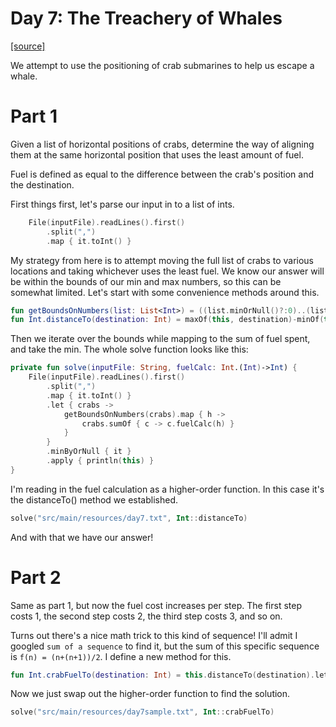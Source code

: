 # Day 7: The Treachery of Whales

[[source]](../src/main/kotlin/Day7.kt)

We attempt to use the positioning of crab submarines to help us escape a whale.

# Part 1

Given a list of horizontal positions of crabs, determine the way of aligning them at the same
horizontal position that uses the least amount of fuel.

Fuel is defined as equal to the difference between the crab's position and the destination.

First things first, let's parse our input in to a list of ints.
```kotlin
    File(inputFile).readLines().first()
        .split(",")
        .map { it.toInt() }
```
My strategy from here is to attempt moving the full list of crabs to various locations and taking whichever uses the
least fuel. We know our answer will be within the bounds of our min and max numbers, so this can be somewhat limited. 
Let's start with some convenience methods around this.
```kotlin
fun getBoundsOnNumbers(list: List<Int>) = ((list.minOrNull()?:0)..(list.maxOrNull()?:0))
fun Int.distanceTo(destination: Int) = maxOf(this, destination)-minOf(this, destination)
```
Then we iterate over the bounds while mapping to the sum of fuel spent, and take the min. The whole solve function looks like this:
```kotlin
private fun solve(inputFile: String, fuelCalc: Int.(Int)->Int) {
    File(inputFile).readLines().first()
        .split(",")
        .map { it.toInt() }
        .let { crabs ->
            getBoundsOnNumbers(crabs).map { h ->
                crabs.sumOf { c -> c.fuelCalc(h) }
            }
        }
        .minByOrNull { it }
        .apply { println(this) }
}
```
I'm reading in the fuel calculation as a higher-order function. In this case it's the distanceTo() method we established.
```kotlin
solve("src/main/resources/day7.txt", Int::distanceTo)
```
And with that we have our answer!

# Part 2

Same as part 1, but now the fuel cost increases per step. The first step costs 1, the second step costs 2, the third step costs 3, and so on.

Turns out there's a nice math trick to this kind of sequence! I'll admit I googled `sum of a sequence` to find it, 
but the sum of this specific sequence is `f(n) = (n+(n+1))/2`. I define a new method for this.
```kotlin
fun Int.crabFuelTo(destination: Int) = this.distanceTo(destination).let { (it*(it+1))/2 }
```
Now we just swap out the higher-order function to find the solution.
```kotlin
solve("src/main/resources/day7sample.txt", Int::crabFuelTo)
```